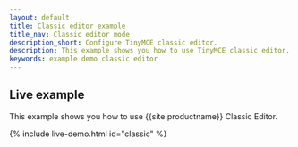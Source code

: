 ```yaml
---
layout: default
title: Classic editor example
title_nav: Classic editor mode
description_short: Configure TinyMCE classic editor.
description: This example shows you how to use TinyMCE classic editor.
keywords: example demo classic editor
---
```


## Live example

This example shows you how to use {{site.productname}} Classic Editor.

{% include live-demo.html id="classic" %}
